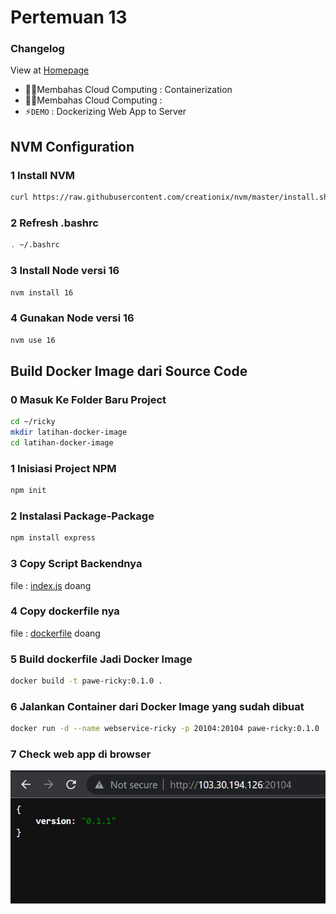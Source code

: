 # Pertemuan 13
### Changelog
View at [Homepage](https://github.com/ricky03knowhere/IF215007#pertemuan-13)

- 💭💡Membahas Cloud Computing  : Containerization
- 💭💡Membahas Cloud Computing  : 
- ⚡`DEMO` : Dockerizing Web App to Server


## NVM Configuration 
### 1 Install NVM
```sh
curl https://raw.githubusercontent.com/creationix/nvm/master/install.sh | bash 
```

### 2 Refresh .bashrc
```sh
. ~/.bashrc   
```

### 3 Install Node versi 16
```sh
nvm install 16
```

### 4 Gunakan Node versi 16
```sh
nvm use 16
```

## Build Docker Image dari Source Code

### 0 Masuk Ke Folder Baru Project
```sh
cd ~/ricky
mkdir latihan-docker-image
cd latihan-docker-image
```

### 1 Inisiasi Project NPM

```sh
npm init
```

### 2 Instalasi Package-Package

```sh
npm install express
```

### 3 Copy Script Backendnya

file : [index.js](./index.js) doang

### 4 Copy dockerfile nya

file : [dockerfile](./dockerfile) doang

### 5 Build dockerfile Jadi Docker Image

```sh
docker build -t pawe-ricky:0.1.0 .
```
### 6 Jalankan Container dari Docker Image yang sudah dibuat

```sh
docker run -d --name webservice-ricky -p 20104:20104 pawe-ricky:0.1.0
```
### 7 Check web app di browser
  ![sf](./Screenshot%202022-12-03%20110233.jpg)